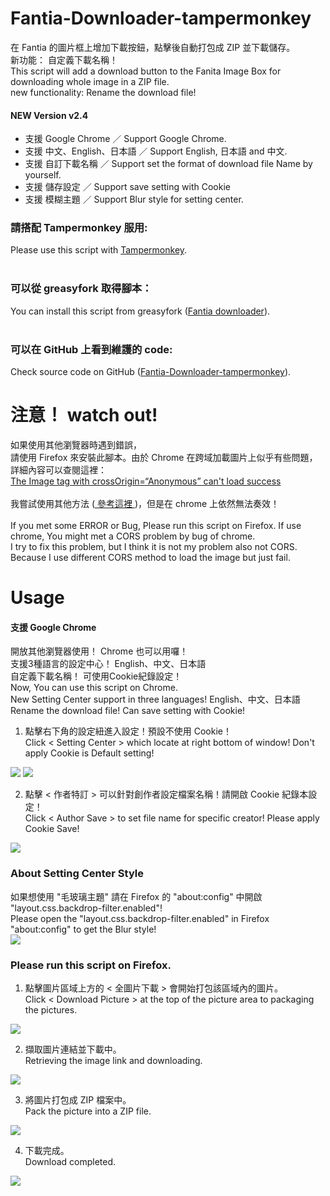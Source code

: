 # Fantia-Downloader-tampermonkey
在 Fantia 的圖片框上增加下載按鈕，點擊後自動打包成 ZIP 並下載儲存。 <br>
新功能： 自定義下載名稱！ <br>
This script will add a download button to the Fanita Image Box for downloading whole image in a ZIP file.<br>
new functionality: Rename the download file!
#### NEW Version v2.4
* 支援 Google Chrome ／ Support Google Chrome.<br>
* 支援 中文、English、日本語 ／ Support English, 日本語 and 中文.<br>
* 支援 自訂下載名稱 ／ Support set the format of download file Name by yourself.<br>
* 支援 儲存設定 ／ Support save setting with Cookie<br>
* 支援 模糊主題 ／ Support Blur style for setting center.<br>

### 請搭配 Tampermonkey 服用:<br>
Please use this script with [Tampermonkey](https://www.tampermonkey.net/). <br>
<br>
### 可以從 greasyfork 取得腳本：<br>
You can install this script from greasyfork ([Fantia downloader](https://greasyfork.org/zh-TW/scripts/423306-fantia-downloader)).<br>
<br>
### 可以在 GitHub 上看到維護的 code:<br>
Check source code on GitHub ([Fantia-Downloader-tampermonkey](https://github.com/suzumiyahifumi/Fantia-Downloader-tampermonkey)).<br>

# 注意！ watch out! 
如果使用其他瀏覽器時遇到錯誤，<br>
請使用 Firefox 來安裝此腳本。由於 Chrome 在跨域加載圖片上似乎有些問題，詳細內容可以查閱這裡：<br>
[ The Image tag with crossOrigin=“Anonymous” can't load success ](https://stackoverflow.com/questions/49503171/the-image-tag-with-crossorigin-anonymous-cant-load-success-from-s3)<br><br>
我嘗試使用其他方法 ([ 參考這裡 ](https://developer.mozilla.org/en-US/docs/Web/HTML/CORS_enabled_image))，但是在 chrome 上依然無法奏效！<br><br>
If you met some ERROR or Bug, Please run this script on Firefox. If use chrome, You might met a CORS problem by bug of chrome.<br>
I try to fix this problem, but I think it is not my problem also not CORS. Because I use different CORS method to load the image but just fail.

# Usage
#### 支援 Google Chrome <br>
開放其他瀏覽器使用！ Chrome 也可以用囉！<br>
支援3種語言的設定中心！ English、中文、日本語 <br>
自定義下載名稱！ 可使用Cookie紀錄設定！ <br>
Now, You can use this script on Chrome.<br>
New Setting Center support in three languages! English、中文、日本語 <br>
Rename the download file! Can save setting with Cookie! <br>

1. 點擊右下角的設定紐進入設定！預設不使用 Cookie！<br>
Click < Setting Center > which locate at right bottom of window! Don't apply Cookie is Default setting!<br>
<img src="https://i.imgur.com/e9AsjhV.png" />
<img src="https://i.imgur.com/cHDJipA.png" />

2. 點擊 < 作者特訂 > 可以針對創作者設定檔案名稱！請開啟 Cookie 紀錄本設定！<br>
Click < Author Save > to set file name for specific creator! Please apply Cookie Save!<br>
<img src="https://i.imgur.com/MwEVMzt.png" />

### About Setting Center Style
如果想使用 "毛玻璃主題" 請在 Firefox 的 "about:config" 中開啟 "layout.css.backdrop-filter.enabled"!<br>
Please open the "layout.css.backdrop-filter.enabled" in Firefox "about:config" to get the Blur style!<br>
<img src="https://i.imgur.com/fKq3fay.png" />

### Please run this script on Firefox.
1. 點擊圖片區域上方的 < 全圖片下載 > 會開始打包該區域內的圖片。<br>
Click < Download Picture > at the top of the picture area to packaging the pictures. <br>
<img src="https://i.imgur.com/SyRh7mZ.png" />

2. 擷取圖片連結並下載中。<br>
Retrieving the image link and downloading. <br>
<img src="https://i.imgur.com/FT7rY3Z.png" />

3. 將圖片打包成 ZIP 檔案中。<br>
Pack the picture into a ZIP file. <br>
<img src="https://i.imgur.com/K6IQ8Cj.png" />

4. 下載完成。<br>
Download completed.<br>
<img src="https://i.imgur.com/zP1QGMc.png" />
